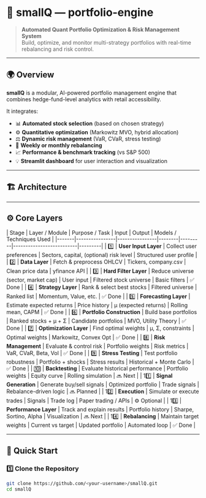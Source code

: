 # 🧠 smallQ — portfolio-engine

> **Automated Quant Portfolio Optimization & Risk Management System**  
> Build, optimize, and monitor multi-strategy portfolios with real-time rebalancing and risk control.

---

## 🌍 Overview

**smallQ** is a modular, AI-powered portfolio management engine that combines hedge-fund-level analytics with retail accessibility.

It integrates:
- 📊 **Automated stock selection** (based on chosen strategy)
- ⚙️ **Quantitative optimization** (Markowitz MVO, hybrid allocation)
- ⚖️ **Dynamic risk management** (VaR, CVaR, stress testing)
- 🔁 **Weekly or monthly rebalancing**
- 📈 **Performance & benchmark tracking** (vs S&P 500)
- 💡 **Streamlit dashboard** for user interaction and visualization

---

## 🏗️ Architecture


---

## ⚙️ Core Layers

| Stage | Layer / Module | Purpose / Task | Input | Output | Models / Techniques Used |
|-------|----------------|----------------|--------|---------|--------------------------|---------|
| 1️⃣ | **User Input Layer** | Collect user preferences | Sectors, capital, (optional) risk level | Structured user profile | 
| 2️⃣ | **Data Layer** | Fetch & preprocess OHLCV | Tickers, company.csv | Clean price data | yfinance API |
| 3️⃣ | **Hard Filter Layer** | Reduce universe (sector, market cap) | User input | Filtered stock universe | Basic filters | ✅ Done |
| 4️⃣ | **Strategy Layer** | Rank & select best stocks | Filtered universe | Ranked list | Momentum, Value, etc. | ✅ Done |
| 5️⃣ | **Forecasting Layer** | Estimate expected returns | Price history | μ (expected returns) | Rolling mean, CAPM | ✅ Done |
| 6️⃣ | **Portfolio Construction** | Build base portfolios | Ranked stocks + μ + Σ | Candidate portfolios | MVO, Utility Theory | ✅ Done |
| 7️⃣ | **Optimization Layer** | Find optimal weights | μ, Σ, constraints | Optimal weights | Markowitz, Convex Opt | ✅ Done |
| 8️⃣ | **Risk Management** | Evaluate & control risk | Portfolio weights | Risk metrics | VaR, CVaR, Beta, Vol | ✅ Done |
| 9️⃣ | **Stress Testing** | Test portfolio robustness | Portfolio + shocks | Stress results | Historical + Monte Carlo | ✅ Done |
| 🔟 | **Backtesting** | Evaluate historical performance | Portfolio weights | Equity curve | Rolling simulation | 🔜 Next |
| 11️⃣ | **Signal Generation** | Generate buy/sell signals | Optimized portfolio | Trade signals | Rebalance-driven logic | 🔜 Planned |
| 12️⃣ | **Execution** | Simulate or execute trades | Signals | Trade log | Paper trading / APIs | ⚙️ Optional |
| 13️⃣ | **Performance Layer** | Track and explain results | Portfolio history | Sharpe, Sortino, Alpha | Visualization | 🔜 Next |
| 14️⃣ | **Rebalancing** | Maintain target weights | Current vs target | Updated portfolio | Automated loop | ✅ Done |

---

## 🚀 Quick Start

### 1️⃣ Clone the Repository
```bash
git clone https://github.com/<your-username>/smallQ.git
cd smallQ

